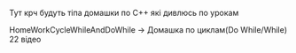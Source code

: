 Тут крч будуть тіпа домашки по С++ які дивлюсь по урокам

HomeWorkCycleWhileAndDoWhile -> Домашка по циклам(Do While/While) 22 відео 
